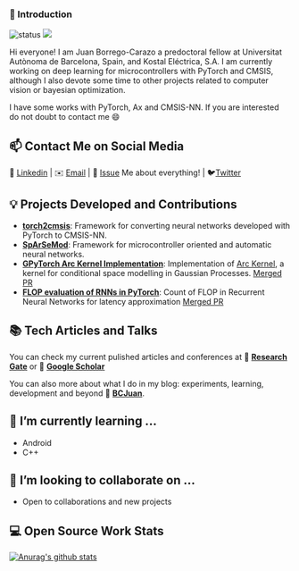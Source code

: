 ### 👋 Introduction
<!--https://user-images.githubusercontent.com/5713670/87202985-820dcb80-c2b6-11ea-9f56-7ec461c497c3.gif-->

![status](https://img.shields.io/badge/status-up-brightgreen)  ![](https://visitor-badge.glitch.me/badge?page_id=github.com/BCJuan)
<!--
**BCJuan/BCJuan** is a ✨ _special_ ✨ repository because its `README.md` (this file) appears on your GitHub profile.
Here are some ideas to get you started:


- 🤔 I’m looking for help with ...
- 💬 Ask me about ...
- 📫 How to reach me: ...
- 😄 Pronouns: ...
- ⚡ Fun fact: ...
-->

Hi everyone! I am Juan Borrego-Carazo a predoctoral fellow at Universitat Autònoma de Barcelona, Spain, and Kostal Eléctrica, S.A. I am currently working on deep learning for microcontrollers with PyTorch and CMSIS, although I also devote some time to other projects related to computer vision or bayesian optimization.

I have some works with PyTorch, Ax and CMSIS-NN. If you are interested do not doubt to contact me 😄

## 📫 Contact Me on Social Media

:necktie: [Linkedin](https://www.linkedin.com/in/juan-borrego-carazo/) | ✉️ [Email](mailto:bcjuan@protonmail.com) | 💬 [Issue](https://github.com/BCJuan/BCJuan/issues/me) Me about everything! | :bird:[Twitter](https://twitter.com/BeCauseJ4)

## 💡 Projects Developed and Contributions

- [**torch2cmsis**](https://github.com/BCJuan/torch2cmsis): Framework for converting neural networks developed with PyTorch to CMSIS-NN.
- [**SpArSeMod**](https://github.com/BCJuan/SpArSeMod): Framework for microcontroller oriented and automatic neural networks.
- [**GPyTorch Arc Kernel Implementation**](https://github.com/cornellius-gp/gpytorch/issues/1023): Implementation of [Arc Kernel](https://arxiv.org/abs/1409.4011), a kernel for conditional space modelling in Gaussian Processes. [Merged PR](https://github.com/cornellius-gp/gpytorch/pull/1027)
- [**FLOP evaluation of RNNs in PyTorch**](https://github.com/sovrasov/flops-counter.pytorch/pull/38): Count of FLOP in Recurrent Neural Networks for latency approximation [Merged PR](https://github.com/sovrasov/flops-counter.pytorch/pull/38)

<!-- include more projects -->

## 📚 Tech Articles and Talks 

You can check my current pulished articles and conferences at :green_book: [**Research Gate**](https://www.researchgate.net/profile/Juan_Borrego-Carazo) or 📖 [**Google Scholar**](https://scholar.google.com/citations?user=xmzt-4gAAAAJ&hl=es&oi=ao) 

<!-- include list of talks -->

You can also more about what I do in my blog: experiments, learning, development and beyond 📝 [**BCJuan**](https://BCJuan.github.io). 

## 🌱 I’m currently learning ...

+ Android
+ C++

## 👯 I’m looking to collaborate on ...

+ Open to collaborations and new projects

## 💻 Open Source Work Stats

[![Anurag's github stats](https://github-readme-stats.vercel.app/api?username=BCJuan)](https://github.com/anuraghazra/github-readme-stats)


